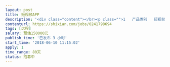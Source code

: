 ```yaml
---                
layout: post       
title: 短视频APP           
description: '<div class="content"></br><p class="">1   产品类别   短视频</br><br/>2    开发进度  0</br><br/>3   功能     抖音全部功能</br><br/>4   技术自选</p></br><p class="">参考产品     抖音</br><br/>人才要求     有短视频APP设计开发经验的团队</p></br><p class="">其他要求   时间3个月内</p></br></div>'     
contenturl: https://shixian.com/jobs/0241798694      
tags: [远程]            
salary: 预估150000元          
publish_time: '已发布 3 小时'         
start_time: '2018-06-10 11:15:02'           
apply: 1                   
time_range: 80天              
status: 招募中                  
---                 
```

